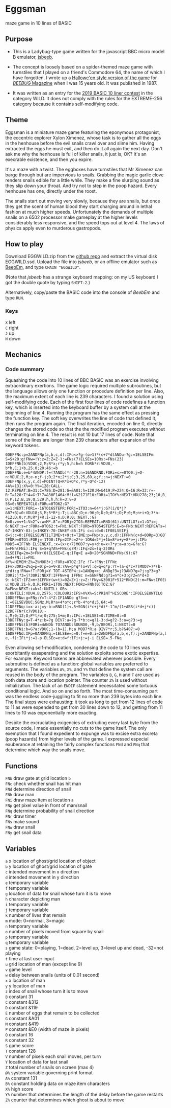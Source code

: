 # Eggsman
maze game in 10 lines of BASIC

## Purpose

* This is a Ladybug-type game written for the javascript BBC micro model B emulator, [jsbeeb](https://bbc.godbolt.org/).

* The concept is loosely based on a spider-themed maze game with turnstiles that I played on a friend's Commodore 64, the name of which I have forgotten. I wrote up a [Hallowe'en style version of the game](https://www.youtube.com/watch?v=i2zMBxIZGmY) for [*BEEBUG* Magazine](http://bbcmicro.co.uk/game.php?id=602) when I was 15 years old. It was published in 1987.

* It was written as an entry for the [2019 BASIC 10 liner contest](http://gkanold.wixsite.com/homeputerium/kopie-von-basic-10liners-2019) in the category WILD. It does not comply with the rules for the EXTREME-256 category because it contains self-modifying code.

## Theme

Eggsman is a miniature maze game featuring the eponymous protagonist, the eccentric explorer Xylon Ximenez, whose task is to gather all the eggs in the henhouse before the evil snails crawl over and slime him. Having extracted the eggs he must exit, and then do it all again the next day. Don't ask me why the henhouse is full of killer snails, it just is, OK? It's an execrable existence, and then you expire.

It's a maze with a twist. The eggboxes have turnstiles that Mr Ximenez can barge through but are impervious to snails. Grabbing the magic garlic clove renders snails edible for a little while. They make a fine slurping sound as they slip down your throat. And try not to step in the poop hazard. Every henhouse has one, directly under the roost.

The snails start out moving very slowly, because they are snails, but once they get the scent of human blood they start charging around in lethal fashion at much higher speeds. Unfortunately the demands of multiple snails on a 6502 processor make gameplay at the higher levels considerably less responsive, and the speed tops out at level 4. The laws of physics apply even to murderous gastropods.

## How to play

Download EGGWILD.zip from the [github repo](https://github.com/t0mpr1c3/Eggsman) and extract the virtual disk EGGWILD.ssd. Upload the file into *jsbeeb*, or an offline emulator such as [BeebEm](https://en.wikipedia.org/wiki/BeebEm), and type `CHAIN "EGGWILD"`. 

(Note that *jsbeeb* has a strange keyboard mapping: on my US keyboard I got the double quote by typing `SHIFT-2`.)

Alternatively, copy/paste the BASIC code into the console of *BeebEm* and type `RUN`.

### Keys

`X` left  
`C` right  
`J` up  
`N` down  

## Mechanics

### Code summary

Squashing the code into 10 lines of BBC BASIC was an exercise involving extraordinary exertions. The game logic required multiple subroutines, but the language allows only one function or procedure definition per line. Also, the maximum extent of each line is 239 characters. I found a solution using self-modifying code. Each of the first four lines of code redefines a function key, which is inserted into the keyboard buffer by a system call at the beginning of line 4. Running the program has the same effect as pressing the function key. The soft key overwrites the line of code that defined it, then runs the program again. The final iteration, encoded on line 0, directly changes the stored code so that the the modified program executes without terminating on line 4. The result is not 10 but 17 lines of code. Note that some of the lines are longer than 239 characters after expansion of the keyword tokens.

```
0DEFFNc:p=2ANDFNp(a,b,c,d):IFu<>?g-(o>1)*(c+7*d)ANDu-?g:=1ELSEIFm S=S+20:g!FNw=!Y:z=Z:Z=Z-1:=FNs(7)ELSEs=1ORs:=FNs(23)
1DEFFNh(b)VDUC;2,M;R*x;r*y;5,h:h=h EORb*r:VDU8,-b*h,C;1+b,25;0;20;46:=b
2DEFFNb:e=b*4ANDP:f=(7ANDb)*r-28:n=16ANDRND:FORi=s>=0TO0:j=Q-n:VDUC;2,M;e-n;f-j;D;2*n;2*j;C;3,25,69,e;f;:n=j:NEXT:=0
3DEFFNp(x,y,c,d)=POINT(Q+R*x+Q*c,r*y-Q*d-12)
4A%=131:X%=0:Y%=128:CALL-12:REPEAT:B=31:C=786:D=281:G=&A01:h=120:M=&419:P=224:Q=16:R=32:r=-R:T=128:T!4=G:T!7=&30F1464:M!1=&2171F10:FORi=1TOY%:NEXT:VDU278;23;10,R,0;0;0;531;5;0;787;2;0;23,T;0;8,0;0;29,480;832;24,0;-D;P;12;B,19,Q,529;h,h,h:k=3:v=0
5S=0:REPEATCLG:FORu=0TO62:G?u=1:NEXT:FORi=-16TO16STEPR:FORj=1TO3:n=64*j:G?(i/Q*j?&87+B)=0:VDU18;3,M;5*R*j-T;i-&8C;D;n-96;0;D;0;8*i;D;P;0;M;n+i+Q;3*n-412;D;0;r;M;R*j+R;i-12-n;D;R;0;:NEXT,:G?B=0:v=v+1:V=2^v:w=M*.8^v:FORj=2TO3:REPEATi=RND(61):UNTILG?i=1:G?i=j        
6:NEXT:s=r:FORa=0TO62:t=FNi:NEXT:FORb=9TO54STEP5:E=b+FNb:NEXT:REPEATs=0:x=3:y=4:Z=0:m=FNr(FNh(FNs(Q))):REPEATCOLOUR3:c=0:d=0:REPEATi=INKEY-67-INKEY-83:j=INKEY-70-INKEY-86:IFi c=i:d=0:IF0ELSEIFj d=j:c=0:IF0ELSEUNTILTIME>t+9:t=TIME:p=FNp(x,y,c,d):IFFNh(c+d=0ORp=3)GOTO8
7FORe=0TO1:FORj=-1TO0:IFp=2IFc=2*e-1ORd=2*j+1b=8*x+y+8*e+j:IFb MOD5=4IFFNb ELSENEXT,:x=(x+c+7)MOD7:y=y+d:u=x+7*y:a=u:q=G?a:G?a=FNh(FNi):IFq S=S+q?A%+FNs(q?M):IFq>2s=(q-2)ORs ELSEIFq=2m=3+FNr(0)ELSEE=E-q:IFq>E a=B+20*SGNRND+FNs(9):G?a=4+FNi:i=FNi
8Y%=HIMEM:Z%=Z%MOD3+1:FORz=0TOZ:IFz !T=!FNy:IFFNc IFv>3ORz=Z%q=p=0:p=o+V<8:?A%=p*q*(o+V):q=q+q*p:?T=(a-q*c+7)MOD7+7*(b-q*d):g!FNw=!T:FORj=Y TOT-4STEP4:i=1ANDg<>j ANDg?3=j?3AND?g=?j:g?3=g?3ORi:j?3=j?3ORi:NEXT:IFFNw+q IFFNc n=SGNFNd:g?1=n*c+3:g?2=n*d+3
9::NEXT:IFZ<m+3IFFNr(w>t)=0Z=Z+1:z=Z:!FNy=&3001F+512*RND(2):m=FNw:IF0ELSEVDU4,B,3855;:PRINTS*10:UNTILs:u=1ANDs:SOUND0,-9*u,7,3:k=k-u:VDUB,21-k,Q,R:FORi=1TOG:NEXT:FORz=FNh(0)TOZ:G?B=FNw:NEXT:i=k<1:UNTILi ORs-u:UNTILi:VDU4,B,2575;:COLOUR2:IFS>X%X%=S:PRINT"HISCORE":IF0ELSEUNTIL0
10DEFFNw:g=FNy:Y=T-4*Z:IF1ANDo g?3=o-1:=0ELSEVDUC;SGNz,M;R*a+4*o*c;r*b-4*o*d;5,64:=0
11DEFFNq:i=x-a:j=y-b:=RND(1)<.5+SGN(i*c+j*d)*-1^m/(1+ABS(i*d+j*c))
12DEFFNr(c)VDU18;-c,M;0;12;D;P*t/w;0;275;1+m;0;:IFc:=1ELSEt=0:TIME=0:=0
13DEFFNy:g=T-4*z:b=?g DIV7:a=?g-7*b:c=g?1-3:d=g?2-3:o=g?3:=g
14DEFFNs(b)FORi=4ANDb TO7ANDb:SOUND0,-9,b/8EORi,1:NEXT:=0
15DEFFNi:b=G?a:VDUC;1-(b=1),M;a MOD7*R;a DIV7*r;5,b?&407:=0
16DEFFNd:IFp=0ANDFNq:=1ELSEe=c=0:f=e=0:i=2ANDFNp(a,b,e,f):j=2ANDFNp(a,b,-e,-f):IFi*j:=1-p ELSEc=e:d=f:IFi+j:=j-i ELSE=.5-FNq
```

Even allowing self-modification, condensing the code to 10 lines was exorbitantly exasperating and the solution exploits some exotic expertise. For example: Keyword tokens are abbreviated wherever possible. Every subroutine is defined as a function: global variables are preferred to arguments. The variables `A%`, `X%`, and `Y%` that define the system call are reused in the body of the program. The variables `B`, `G`, `M` and `T` are used as both data store and location pointer. The counter `Z%` is used without initialization. The lack of an `ENDIF` statement necessitated some tortuous conditional logic. And so on and so forth. The most time-consuming part was the endless code-juggling to fit no more than 239 bytes into each line. The final steps were exhausting: it took as long to get from 12 lines of code to 11 as were expended to get from 30 lines down to 12, and getting from 11 lines to 10 was exponentially more exacting.
   
Despite the excruciating exigencies of extruding every last byte from the source code, I made essentially no cuts to the game itself. The only exemption that I found expedient to expunge was to excise extra excreta (poop hazards) from higher levels of the game. I expressed especial exuberance at retaining the fairly complex functions `FNd` and `FNq` that determine which way the snails move.
   
## Functions

`FNb` draw gate at grid location `b`  
`FNc` check whether snail has hit man  
`FNd` determine direction of snail  
`FNh` draw man  
`FNi` draw maze item at location `a`  
`FNp` get pixel value in front of man/snail  
`FNq` determine probability of snail direction  
`FNr` draw timer  
`FNs` make sound  
`FNw` draw snail  
`FNy` get snail data  

## Variables

`a` x location of ghost/grid location of object  
`b` y location of ghost/grid location of gate  
`c` intended movement in x direction  
`d` intended movement in y direction  
`e` temporary variable  
`f` temporary variable  
`g` location of data for snail whose turn it is to move  
`h` character depicting man  
`i` temporary variable  
`j` temporary variable  
`k` number of lives that remain  
`m` mode: 0=normal, 3=magic  
`n` temporary variable  
`o` number of pixels moved from square by snail  
`p` temporary variable  
`q` temporary variable  
`s` game state: 0=playing, 1=dead, 2=level up, 3=level up and dead, -32=not playing  
`t` time at last user input   
`u` grid location of man (except line 9)   
`v` game level  
`w` delay between snails (units of 0.01 second)  
`x` x location of man  
`y` y location of man  
`z` index of snail whose turn it is to move  
`B` constant 31  
`C` constant &312  
`D` constant &119  
`E` number of eggs that remain to be collected  
`G` constant &A01  
`M` constant &419   
`P` constant &E0 (width of maze in pixels)  
`Q` constant 16  
`R` constant 32  
`S` game score  
`T` constant 128  
`V` number of pixels each snail moves, per turn  
`Y` location of data for last snail  
`Z` total number of snails on screen (max 4)  
`@%` system variable governing print format  
`A%` constant 131  
`B%` constant holding data on maze item characters  
`X%` high score  
`Y%` number that determines the length of the delay before the game restarts  
`Z%` counter that determines which ghost is about to move  
